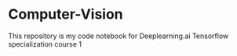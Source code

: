 # Computer-Vision

This repository is my code notebook for Deeplearning.ai Tensorflow specialization course 1
